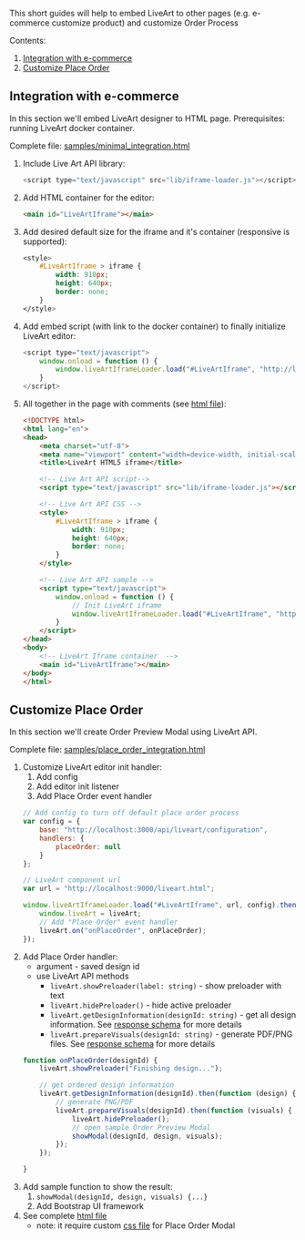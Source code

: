 This short guides will help to embed LiveArt to other pages (e.g. e-commerce customize product) and customize Order Process

Contents:
1. [Integration with e-commerce](#Integration-with-e-commerce)
2. [Customize Place Order](#Customize-Place-Order)

## Integration with e-commerce

In this section we'll embed LiveArt designer to HTML page. Prerequisites: running LiveArt docker container.

Complete file: [samples/minimal_integration.html](samples/minimal_integration.html)

1. Include Live Art API library:
    ```js
    <script type="text/javascript" src="lib/iframe-loader.js"></script>
    ```
2. Add HTML container for the editor:
    ```html
    <main id="LiveArtIframe"></main>
    ```
3. Add desired default size for the iframe and it's container (responsive is supported):
    ```css
    <style>
        #LiveArtIframe > iframe {
            width: 910px;
            height: 640px;
            border: none;
        }
    </style>
    ```
4. Add embed script (with link to the docker container) to finally initialize LiveArt editor:
    ```js
    <script type="text/javascript">
        window.onload = function () {
            window.liveArtIframeLoader.load("#LiveArtIframe", "http://localhost:9000/liveart.html");
        }
    </script>
    ```
5. All together in the page with comments (see [html file](samples/minimal-integration.html)):
    ```html
    <!DOCTYPE html>
    <html lang="en">
    <head>
        <meta charset="utf-8">
        <meta name="viewport" content="width=device-width, initial-scale=1, maximum-scale=1">
        <title>LiveArt HTML5 iframe</title>

        <!-- Live Art API script-->
        <script type="text/javascript" src="lib/iframe-loader.js"></script>

        <!-- Live Art API CSS -->
        <style>
            #LiveArtIframe > iframe {
                width: 910px;
                height: 640px;
                border: none;
            }
        </style>

        <!-- Live Art API sample -->
        <script type="text/javascript">
            window.onload = function () {
                // Init LiveArt iframe
                window.liveArtIframeLoader.load("#LiveArtIframe", "http://localhost:9000/liveart.html");
            }
        </script>
    </head>
    <body>
        <!-- LiveArt Iframe container  -->
        <main id="LiveArtIframe"></main>
    </body>
    </html>
    ```

## Customize Place Order

In this section we'll create Order Preview Modal using  LiveArt  API.

Complete file: [samples/place_order_integration.html](samples/place_order_integration.html)

1. Customize LiveArt editor init handler: 
    1. Add config
    2. Add editor init listener
    3. Add Place Order event handler
    ```js
    // Add config to turn off default place order process
    var config = {
        base: "http://localhost:3000/api/liveart/configuration",
        handlers: {
            placeOrder: null
        }
    };

    // LiveArt component url
    var url = "http://localhost:9000/liveart.html";

    window.liveArtIframeLoader.load("#LiveArtIframe", url, config).then(liveArt => {
        window.liveArt = liveArt;
        // Add "Place Order" event handler
        liveArt.on("onPlaceOrder", onPlaceOrder);
    });
    ```
2. Add Place Order handler:
    * argument - saved design id
    * use LiveArt API methods
        * `liveArt.showPreloader(label: string)` - show preloader with text
        * `liveArt.hidePreloader()` - hide active preloader
        * `liveArt.getDesignInformation(designId: string)` - get all design information. See [response schema](samples/schema/service/design/DesignDataObject.schema.json) for more details
        * `liveArt.prepareVisuals(designId: string)` - generate PDF/PNG files. See [response schema](samples/schema/config/VisualsInfo.schema.json) for more details
    ```js
    function onPlaceOrder(designId) {
        liveArt.showPreloader("Finishing design...");

        // get ordered design information
        liveArt.getDesignInformation(designId).then(function (design) {
            // generate PNG/PDF 
            liveArt.prepareVisuals(designId).then(function (visuals) {
                liveArt.hidePreloader();
                // open sample Order Preview Modal
                showModal(designId, design, visuals);
            });
        });

    }
    ```
3. Add sample function to show the result:
    1. `showModal(designId, design, visuals) {...}`
    2. Add Bootstrap UI framework
4. See complete [html file](samples/place_order_integration.html)
    - note: it require custom [css file](samples/css/iframe-loader.css) for Place Order Modal

